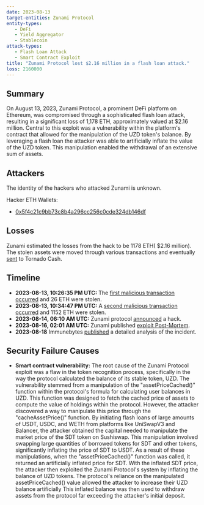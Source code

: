 ```yaml
---
date: 2023-08-13 
target-entities: Zunami Protocol 
entity-types: 
   - DeFi
   - Yield Aggregator
   - Stablecoin
attack-types:
   - Flash Loan Attack
   - Smart Contract Exploit
title: "Zunami Protocol lost $2.16 million in a flash loan attack."
loss: 2160000
---
```


## Summary

On August 13, 2023, Zunami Protocol, a prominent DeFi platform on Ethereum, was compromised through a sophisticated flash loan attack, resulting in a significant loss of 1,178 ETH, approximately valued at $2.16 million. Central to this exploit was a vulnerability within the platform's contract that allowed for the manipulation of the UZD token's balance. By leveraging a flash loan the attacker was able to artificially inflate the value of the UZD token. This manipulation enabled the withdrawal of an extensive sum of assets.

## Attackers

The identity of the hackers who attacked Zunami is unknown.

Hacker ETH Wallets:

- [0x5f4c21c9bb73c8b4a296cc256c0cde324db146df](https://etherscan.io/address/0x5f4c21c9bb73c8b4a296cc256c0cde324db146df)

## Losses

Zunami estimated the losses from the hack to be 1178 ETH( $2.16 million). The stolen assets were moved through various transactions and eventually [sent](https://etherscan.io/advanced-filter?fadd=0x5f4c21c9bb73c8b4a296cc256c0cde324db146df&tadd=0xd90e2f925da726b50c4ed8d0fb90ad053324f31b&txntype=0&qt=1) to Tornado Cash.

## Timeline

- **2023-08-13, 10:26:35 PM UTC:** The [first malicious transaction occurred](https://etherscan.io/tx/0x2aec4fdb2a09ad4269a410f2c770737626fb62c54e0fa8ac25e8582d4b690cca) and 26 ETH were stolen.
- **2023-08-13, 10:34:47 PM UTC:** A [second malicious transaction occurred](https://etherscan.io/tx/0x2aec4fdb2a09ad4269a410f2c770737626fb62c54e0fa8ac25e8582d4b690cca) and 1152 ETH were stolen.
- **2023-08-14, 06:10 AM UTC:** Zunami protocol [announced](https://twitter.com/ZunamiProtocol/status/1690863406079696896) a hack.
- **2023-08-16, 02:01 AM UTC:** Zunami published [exploit Post-Mortem](https://twitter.com/ZunamiProtocol/status/1691527489716146177).
- **2023-08-18** Immunebytes [published](https://www.immunebytes.com/blog/zunami-protocol-hack-aug-13-2023-detailed-analysis-report/) a detailed analysis of the incident.

## Security Failure Causes

- **Smart contract vulnerability:** The root cause of the Zunami Protocol exploit was a flaw in the token recognition process, specifically in the way the protocol calculated the balance of its stable token, UZD. The vulnerability stemmed from a manipulation of the "assetPriceCached()" function within the protocol's formula for calculating user balances in UZD. This function was designed to fetch the cached price of assets to compute the value of holdings within the protocol. However, the attacker discovered a way to manipulate this price through the "cacheAssetPrice()" function. By initiating flash loans of large amounts of USDT, USDC, and WETH from platforms like UniSwapV3 and Balancer, the attacker obtained the capital needed to manipulate the market price of the SDT token on Sushiswap. This manipulation involved swapping large quantities of borrowed tokens for SDT and other tokens, significantly inflating the price of SDT to USDT. As a result of these manipulations, when the "assetPriceCached()" function was called, it returned an artificially inflated price for SDT. With the inflated SDT price, the attacker then exploited the Zunami Protocol's system by inflating the balance of UZD tokens. The protocol's reliance on the manipulated assetPriceCached() value allowed the attacker to increase their UZD balance artificially This inflated balance was then used to withdraw assets from the protocol far exceeding the attacker's initial deposit.
